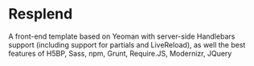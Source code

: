 Resplend
========

A front-end template based on Yeoman with server-side Handlebars support (including support for partials and LiveReload), as well the best features of H5BP, Sass, npm, Grunt, Require.JS, Modernizr, JQuery